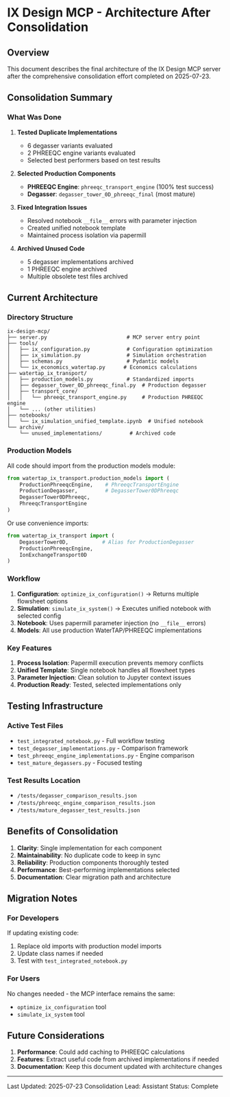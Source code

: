 # IX Design MCP - Architecture After Consolidation

## Overview

This document describes the final architecture of the IX Design MCP server after the comprehensive consolidation effort completed on 2025-07-23.

## Consolidation Summary

### What Was Done

1. **Tested Duplicate Implementations**
   - 6 degasser variants evaluated
   - 2 PHREEQC engine variants evaluated
   - Selected best performers based on test results

2. **Selected Production Components**
   - **PHREEQC Engine**: `phreeqc_transport_engine` (100% test success)
   - **Degasser**: `degasser_tower_0D_phreeqc_final` (most mature)

3. **Fixed Integration Issues**
   - Resolved notebook `__file__` errors with parameter injection
   - Created unified notebook template
   - Maintained process isolation via papermill

4. **Archived Unused Code**
   - 5 degasser implementations archived
   - 1 PHREEQC engine archived
   - Multiple obsolete test files archived

## Current Architecture

### Directory Structure

```
ix-design-mcp/
├── server.py                          # MCP server entry point
├── tools/
│   ├── ix_configuration.py            # Configuration optimization
│   ├── ix_simulation.py               # Simulation orchestration
│   ├── schemas.py                     # Pydantic models
│   └── ix_economics_watertap.py      # Economics calculations
├── watertap_ix_transport/
│   ├── production_models.py           # Standardized imports
│   ├── degasser_tower_0D_phreeqc_final.py  # Production degasser
│   ├── transport_core/
│   │   └── phreeqc_transport_engine.py     # Production PHREEQC engine
│   └── ... (other utilities)
├── notebooks/
│   └── ix_simulation_unified_template.ipynb  # Unified notebook
└── archive/
    └── unused_implementations/         # Archived code
```

### Production Models

All code should import from the production models module:

```python
from watertap_ix_transport.production_models import (
    ProductionPhreeqcEngine,    # PhreeqcTransportEngine
    ProductionDegasser,         # DegasserTower0DPhreeqc
    DegasserTower0DPhreeqc,
    PhreeqcTransportEngine
)
```

Or use convenience imports:

```python
from watertap_ix_transport import (
    DegasserTower0D,           # Alias for ProductionDegasser
    ProductionPhreeqcEngine,
    IonExchangeTransport0D
)
```

### Workflow

1. **Configuration**: `optimize_ix_configuration()` → Returns multiple flowsheet options
2. **Simulation**: `simulate_ix_system()` → Executes unified notebook with selected config
3. **Notebook**: Uses papermill parameter injection (no `__file__` errors)
4. **Models**: All use production WaterTAP/PHREEQC implementations

### Key Features

1. **Process Isolation**: Papermill execution prevents memory conflicts
2. **Unified Template**: Single notebook handles all flowsheet types
3. **Parameter Injection**: Clean solution to Jupyter context issues
4. **Production Ready**: Tested, selected implementations only

## Testing Infrastructure

### Active Test Files
- `test_integrated_notebook.py` - Full workflow testing
- `test_degasser_implementations.py` - Comparison framework
- `test_phreeqc_engine_implementations.py` - Engine comparison
- `test_mature_degassers.py` - Focused testing

### Test Results Location
- `/tests/degasser_comparison_results.json`
- `/tests/phreeqc_engine_comparison_results.json`
- `/tests/mature_degasser_test_results.json`

## Benefits of Consolidation

1. **Clarity**: Single implementation for each component
2. **Maintainability**: No duplicate code to keep in sync
3. **Reliability**: Production components thoroughly tested
4. **Performance**: Best-performing implementations selected
5. **Documentation**: Clear migration path and architecture

## Migration Notes

### For Developers

If updating existing code:
1. Replace old imports with production model imports
2. Update class names if needed
3. Test with `test_integrated_notebook.py`

### For Users

No changes needed - the MCP interface remains the same:
- `optimize_ix_configuration` tool
- `simulate_ix_system` tool

## Future Considerations

1. **Performance**: Could add caching to PHREEQC calculations
2. **Features**: Extract useful code from archived implementations if needed
3. **Documentation**: Keep this document updated with architecture changes

---

Last Updated: 2025-07-23
Consolidation Lead: Assistant
Status: Complete